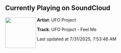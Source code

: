 ## Currently Playing on SoundCloud

[<img align="left" width="100" src="https://i1.sndcdn.com/artworks-3UywmRX3rxFmyowG-FAGopA-t500x500.png">](https://soundcloud.com/ufo-project/ufo-project-feel-me?in=circuselectric/sets/ufo-project-rave-punx)

**Artist**: UFO Project 

**Track**: UFO Project - Feel Me

Last updated at 7/31/2025, 7:53:46 AM
